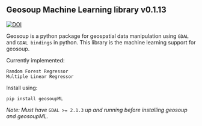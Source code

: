 ## Geosoup Machine Learning library v0.1.13

[![DOI](https://zenodo.org/badge/259178307.svg)](https://zenodo.org/badge/latestdoi/259178307)

Geosoup is a python package for geospatial data manipulation using `GDAL` and `GDAL bindings` in python. This library is the machine learning support for geosoup.

Currently implemented:

`Random Forest Regressor`  
`Multiple Linear Regressor`
     

Install using:

`pip install geosoupML`


_Note: Must have_ `GDAL >= 2.1.3` _up and running before installing geosoup and geosoupML._
